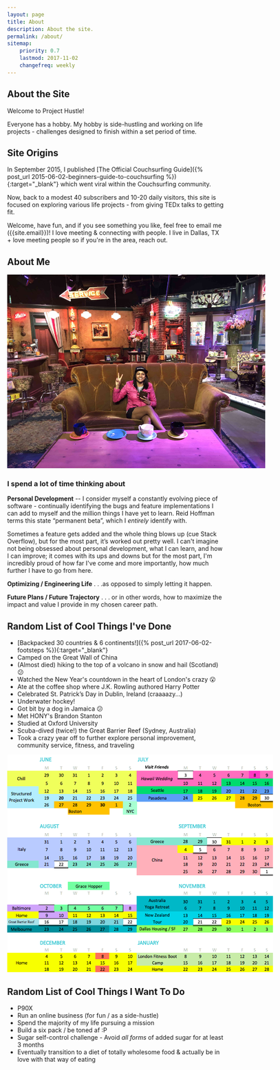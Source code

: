 ```yaml
---
layout: page
title: About
description: About the site.
permalink: /about/
sitemap:
    priority: 0.7
    lastmod: 2017-11-02
    changefreq: weekly
---
```


## About the Site

Welcome to Project Hustle! 

Everyone has a hobby. My hobby is side-hustling and working on life projects - challenges designed to finish within a set period of time. 


## Site Origins

In September 2015, I published [The Official Couchsurfing Guide]({% post_url 2015-06-02-beginners-guide-to-couchsurfing %}){:target="_blank"} which went viral within the Couchsurfing community. 

Now, back to a modest 40 subscribers and 10-20 daily visitors, this site is focused on exploring various life projects - from giving TEDx talks to getting fit. 

Welcome, have fun, and if you see something you like, feel free to email me ({{site.email}})! I love meeting & connecting with people. I live in Dallas, TX + love meeting people so if you're in the area, reach out.


## About Me

<div align="center"><a href="#" class="image main"><img src="/images/posts/friends.jpg" style="max-width:600px" alt="" /></a></div>

### I spend a lot of time thinking about

__Personal Development__ -- I consider myself a constantly evolving piece of software - continually identifying the bugs and feature implementations I can add to myself and the million things I have yet to learn. Reid Hoffman terms this state “permanent beta”, which I *entirely* identify with.

Sometimes a feature gets added and the whole thing blows up (cue Stack Overflow), but for the most part, it’s worked out pretty well. I can't imagine not being obsessed about personal development, what I can learn, and how I can improve; it comes with its ups and downs but for the most part, I'm incredibly proud of how far I've come and more importantly, how much further I have to go from here.

__Optimizing / Engineering Life__ . . .as opposed to simply letting it happen.

__Future Plans / Future Trajectory__ . . . or in other words, how to maximize the impact and value I provide in my chosen career path.

## Random List of Cool Things I've Done

* [Backpacked 30 countries & 6 continents!]({% post_url 2017-06-02-footsteps %}){:target="_blank"} 
* Camped on the Great Wall of China
* (Almost died) hiking to the top of a volcano in snow and hail (Scotland) 😕
* Watched the New Year's countdown in the heart of London's crazy 😮
* Ate at the coffee shop where J.K. Rowling authored Harry Potter
* Celebrated St. Patrick’s Day in Dublin, Ireland (craaaazy...)
* Underwater hockey!
* Got bit by a dog in Jamaica 😕
* Met HONY's Brandon Stanton 
* Studied at Oxford University
* Scuba-dived (twice!) the Great Barrier Reef (Sydney, Australia)
* Took a crazy year off to further explore personal improvement, community service, fitness, and traveling

<div align="center"><a href="#" class="image main"><img src="/images/about-page/8-mo.png" style="max-width:700px" alt="" /></a></div>

## Random List of Cool Things I Want To Do

* P90X
* Run an online business (for fun / as a side-hustle)
* Spend the majority of my life pursuing a mission
* Build a six pack / be toned af :P
* Sugar self-control challenge - Avoid *all forms* of added sugar for at least 3 months
* Eventually transition to a diet of totally wholesome food & actually be in love with that way of eating



